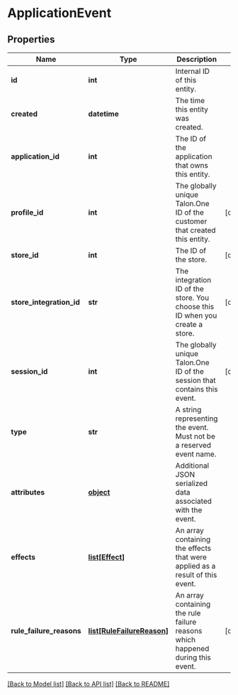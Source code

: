 # ApplicationEvent


## Properties
Name | Type | Description | Notes
------------ | ------------- | ------------- | -------------
**id** | **int** | Internal ID of this entity. | 
**created** | **datetime** | The time this entity was created. | 
**application_id** | **int** | The ID of the application that owns this entity. | 
**profile_id** | **int** | The globally unique Talon.One ID of the customer that created this entity. | [optional] 
**store_id** | **int** | The ID of the store. | [optional] 
**store_integration_id** | **str** | The integration ID of the store. You choose this ID when you create a store. | [optional] 
**session_id** | **int** | The globally unique Talon.One ID of the session that contains this event. | [optional] 
**type** | **str** | A string representing the event. Must not be a reserved event name. | 
**attributes** | [**object**](.md) | Additional JSON serialized data associated with the event. | 
**effects** | [**list[Effect]**](Effect.md) | An array containing the effects that were applied as a result of this event. | 
**rule_failure_reasons** | [**list[RuleFailureReason]**](RuleFailureReason.md) | An array containing the rule failure reasons which happened during this event. | [optional] 

[[Back to Model list]](../README.md#documentation-for-models) [[Back to API list]](../README.md#documentation-for-api-endpoints) [[Back to README]](../README.md)


